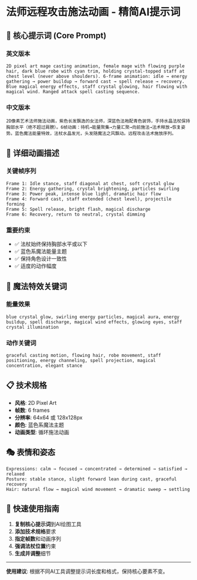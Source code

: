 # 法师远程攻击施法动画 - 精简AI提示词

## 🎯 核心提示词 (Core Prompt)

### 英文版本
```
2D pixel art mage casting animation, female mage with flowing purple hair, dark blue robe with cyan trim, holding crystal-topped staff at chest level (never above shoulders). 6-frame animation: idle → energy gathering → power buildup → forward cast → spell release → recovery. Blue magical energy effects, staff crystal glowing, hair flowing with magical wind. Ranged attack spell casting sequence.
```

### 中文版本
```
2D像素艺术法师施法动画，紫色长发飘逸的女法师，深蓝色法袍配青色装饰，手持水晶法杖保持胸部水平（绝不超过肩膀）。6帧动画：待机→能量聚集→力量汇聚→向前施法→法术释放→恢复姿势。蓝色魔法能量特效，法杖水晶发光，头发随魔法之风飘动。远程攻击法术施放序列。
```

## 🎨 详细动画描述

### 关键帧序列
```
Frame 1: Idle stance, staff diagonal at chest, soft crystal glow
Frame 2: Energy gathering, crystal brightening, particles swirling
Frame 3: Power peak, intense blue light, dramatic hair flow
Frame 4: Forward cast, staff extended (chest level), projectile forming
Frame 5: Spell release, bright flash, magical discharge
Frame 6: Recovery, return to neutral, crystal dimming
```

### 重要约束
- ✅ 法杖始终保持胸部水平或以下
- ✅ 蓝色系魔法能量主题
- ✅ 保持角色设计一致性
- ✅ 适度的动作幅度

## 🔮 魔法特效关键词

### 能量效果
```
blue crystal glow, swirling energy particles, magical aura, energy buildup, spell discharge, magical wind effects, glowing eyes, staff crystal illumination
```

### 动作关键词
```
graceful casting motion, flowing hair, robe movement, staff positioning, energy channeling, spell projection, magical concentration, elegant stance
```

## 📋 技术规格

- **风格**: 2D Pixel Art
- **帧数**: 6 frames
- **分辨率**: 64x64 或 128x128px
- **颜色**: 蓝色系魔法主题
- **动画类型**: 循环施法动画

## 🎭 表情和姿态

```
Expressions: calm → focused → concentrated → determined → satisfied → relaxed
Posture: stable stance, slight forward lean during cast, graceful recovery
Hair: natural flow → magical wind movement → dramatic sweep → settling
```

## 🚀 快速使用指南

1. **复制核心提示词**到AI绘图工具
2. **添加技术规格**要求
3. **指定帧数**和动画序列
4. **强调法杖位置**约束
5. **生成并调整**细节

---

**使用建议**: 根据不同AI工具调整提示词长度和格式，保持核心要素不变。